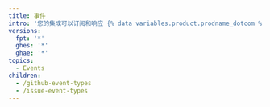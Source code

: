 ```yaml
---
title: 事件
intro: '您的集成可以订阅和响应 {% data variables.product.prodname_dotcom %} 上的事件。'
versions:
  fpt: '*'
  ghes: '*'
  ghae: '*'
topics:
  - Events
children:
  - /github-event-types
  - /issue-event-types
---
```



